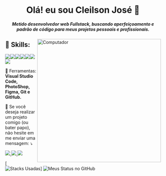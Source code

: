 <h1 align='center'> Olá! eu sou Cleilson José 👋 </h1>
<h5 align='center'> Metido desenvolvedor web Fullstack, buscando aperfeiçoamento e padrão de código para meus projetos pessoais e profissionais. </h5>
<img src="https://raw.githubusercontent.com/MicaelliMedeiros/micaellimedeiros/master/image/computer-illustration.png" min-width="400px" max-width="400px" width="400px" align="right" alt="Computador">
<h2>🦄 Skills:</h2>
<p align="left">
  <img src="https://img.shields.io/badge/HTML-239120?style=for-the-badge&logo=html5&logoColor=white"><img src="https://img.shields.io/badge/CSS-239120?&style=for-the-badge&logo=css3&logoColor=white"><img src="https://img.shields.io/badge/Node.js-43853D?style=for-the-badge&logo=node.js&logoColor=white"><img src="https://img.shields.io/badge/JavaScript-F7DF1E?style=for-the-badge&logo=javascript&logoColor=black"><img  src="https://img.shields.io/badge/MySQL-00000F?style=for-the-badge&logo=mysql&logoColor=white"><img  src="https://img.shields.io/badge/Java-563D7C?style=for-the-badge&logo=java&logoColor=white"><img src="https://img.shields.io/badge/Python-0769AD?style=for-the-badge&logo=python&logoColor=white"></p>
<p align="left">
  💼 Ferramentas: <strong>Visual Studio Code, PhotoShop, Figma, Git e GitHub.</strong>
</p>
<p align = "left">    💌 Se você deseja realizar um projeto comigo (ou bater papo), não hesite em me enviar uma mensagem: ⤵️ </p>
<p align="left">
    <a href="https://www.facebook.com/cleilson.jose" alt="Facebook">
  <img src="https://img.shields.io/badge/-Facebook-3b5998?style=for-the-badge&logo=facebook&logoColor=white&link=https://www.facebook.com/cleilson.jose"/></a><a href="https://www.linkedin.com/in/cleilson-josé-5b6b7976/" alt="Linkedin">
  <img src="https://img.shields.io/badge/-Linkedin-0e76a8?style=for-the-badge&logo=Linkedin&logoColor=white&link=https://www.linkedin.com/in/cleilson-josé-5b6b7976/" /></a><a href="https://www.instagram.com/cleilson.js/" alt="Instagram">
  <img src="https://img.shields.io/badge/-Instagram-DF0174?style=for-the-badge&logo=instagram&logoColor=white&link=https://www.instagram.com/cleilson.js/"/></a>
</p>

[![Stacks Usadas](https://github-readme-stats.vercel.app/api/top-langs/?username=cleilsonjose&layout=compact&show_icons=true&theme=gruvbox)]
![Meus Status no GitHub](https://github-readme-stats.vercel.app/api?username=cleilsonjose&show_icons=true&theme=dracula)
